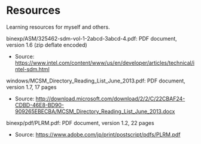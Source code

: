 # Resources
Learning resources for myself and others.

binexp/ASM/325462-sdm-vol-1-2abcd-3abcd-4.pdf: PDF document, version 1.6 (zip deflate encoded)
- Source: https://www.intel.com/content/www/us/en/developer/articles/technical/intel-sdm.html

windows/MCSM_Directory_Reading_List_June_2013.pdf: PDF document, version 1.7, 17 pages
- Source: http://download.microsoft.com/download/2/2/C/22CBAF24-CDBD-46E8-BD90-909265EBECBA/MCSM_Directory_Reading_List_June_2013.docx

binexp/pdf/PLRM.pdf: PDF document, version 1.2, 22 pages
- Source: https://www.adobe.com/jp/print/postscript/pdfs/PLRM.pdf


